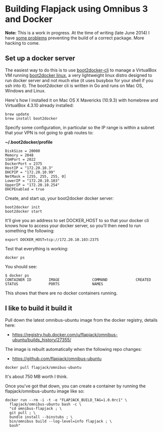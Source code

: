 # Building Flapjack using Omnibus 3 and Docker

**Note:** This is a work in progress. At the time of writing (late June 2014) I have [some problems](https://github.com/flapjack/omnibus-flapjack/issues/21) preventing the build of a correct package. More hacking to come.

## Set up a docker server

The easiest way to do this is to use [boot2docker-cli](https://github.com/boot2docker/boot2docker-cli) to manage a VirtualBox VM running [boot2docker linux](https://github.com/boot2docker/boot2docker), a very lightweight linux distro designed to run docker server and not much else (it uses busybox for your shell if you ssh into it). The boot2docker cli is written in Go and runs on Mac OS, Windows and Linux. 

Here's how I installed it on Mac OS X Mavericks (10.9.3) with homebrew and VirtualBox 4.3.10 already installed:

```
brew update
brew install boot2docker
```

Specify some configuration, in particular so the IP range is within a subnet that your VPN is not going to grab routes to:

**~/.boot2docker/profile**

```
DiskSize = 20000
Memory = 2048
SSHPort = 2022
DockerPort = 2375
HostIP = "172.20.10.3"
DHCPIP = "172.20.10.99"
NetMask = [255, 255, 255, 0]
LowerIP = "172.20.10.103"
UpperIP = "172.20.10.254"
DHCPEnabled = true
```

Create, and start up, your boot2docker docker server:

```
boot2docker init
boot2docker start
```

It'll give you an address to set DOCKER_HOST to so that your docker cli knows how to access your docker server, so you'll then need to run something the following:

```
export DOCKER_HOST=tcp://172.20.10.103:2375
```

Test that everything is working:

```
docker ps
```

You should see:

```
$ docker ps
CONTAINER ID        IMAGE               COMMAND             CREATED             STATUS              PORTS               NAMES
```

This shows that there are no docker containers running.

## I like to build it build it

Pull down the latest omnibus-ubuntu image from the docker registry, details here:
- https://registry.hub.docker.com/u/flapjack/omnibus-ubuntu/builds_history/27355/

The image is rebuilt automatically when the following repo changes:
- https://github.com/flapjack/omnibus-ubuntu

```
docker pull flapjack/omnibus-ubuntu
```

It's about 750 MB worth I think. 

Once you've got that down, you can create a container by running the flapjack/omnibus-ubuntu image like so:

```
docker run --rm -i -t -e "FLAPJACK_BUILD_TAG=1.0.0rc1" \
  flapjack/omnibus-ubuntu bash -c \
  "cd omnibus-flapjack ; \
  git pull ; \
  bundle install --binstubs ; \
  bin/omnibus build --log-level=info flapjack ; \
  bash"
```

